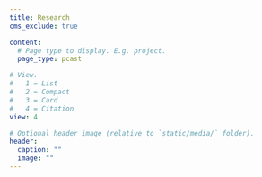 ```yaml
---
title: Research
cms_exclude: true

content:
  # Page type to display. E.g. project.
  page_type: pcast

# View.
#   1 = List
#   2 = Compact
#   3 = Card
#   4 = Citation
view: 4

# Optional header image (relative to `static/media/` folder).
header:
  caption: ""
  image: ""
---
```

